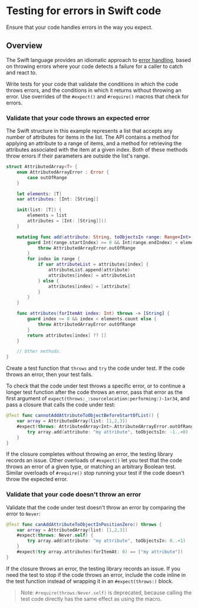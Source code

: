 # Testing for errors in Swift code

<!--
This source file is part of the Swift.org open source project

Copyright (c) 2024 Apple Inc. and the Swift project authors
Licensed under Apache License v2.0 with Runtime Library Exception

See https://swift.org/LICENSE.txt for license information
See https://swift.org/CONTRIBUTORS.txt for Swift project authors
-->

Ensure that your code handles errors in the way you expect.

## Overview

The Swift language provides an idiomatic approach to [error
handling](https://docs.swift.org/swift-book/documentation/the-swift-programming-language/errorhandling),
based on throwing errors where your code detects a failure for a
caller to catch and react to.

Write tests for your code that validate the conditions in which the
code throws errors, and the conditions in which it returns without
throwing an error.  Use overrides of the `#expect()` and `#require()`
macros that check for errors.

### Validate that your code throws an expected error

The Swift structure in this example represents a list that accepts any
number of attributes for items in the list.  The API contains a method for
applying an attribute to a range of items, and a method for retrieving the
attributes associated with the item at a given index.  Both of these methods
throw errors if their parameters are outside the list's range.

```swift
struct AttributedArray<T> {
    enum AttributedArrayError : Error {
        case outOfRange
    }

    let elements: [T]
    var attributes: [Int: [String]]

    init(list: [T]) {
        elements = list
        attributes = [Int: [String]]()
    }

    mutating func add(attribute: String, toObjectsIn range: Range<Int>) throws {
        guard Int(range.startIndex) >= 0 && Int(range.endIndex) < elements.count else {
            throw AttributedArrayError.outOfRange
        }
        for index in range {
            if var attributeList = attributes[index] {
                attributeList.append(attribute)
                attributes[index] = attributeList
            } else {
                attributes[index] = [attribute]
            }
        }
    }

    func attributes(forItemAt index: Int) throws -> [String] {
        guard index >= 0 && index < elements.count else {
            throw AttributedArrayError.outOfRange
        }
        return attributes[index] ?? []
    }

    // Other methods.
}
```

Create a test function that `throws` and `try` the code under test.
If the code throws an error, then your test fails.

To check that the code under test throws a specific error, or to continue a
longer test function after the code throws an error, pass that error as the
first argument of ``expect(throws:_:sourcelocation:performing:)-1xr34``, and
pass a closure that calls the code under test:

```swift
@Test func cannotAddAttributeToObjectBeforeStartOfList() {
    var array = AttributedArray(list: [1,2,3])
    #expect(throws: AttributedArray<Int>.AttributedArrayError.outOfRange) {
        try array.add(attribute: "my attribute", toObjectsIn: -1..<0)
    }
}
```

If the closure completes without throwing an error, the testing library
records an issue.  Other overloads of `#expect()` let you test that
the code throws an error of a given type, or matching an arbitrary
Boolean test.  Similar overloads of `#require()` stop running your
test if the code doesn't throw the expected error.

### Validate that your code doesn't throw an error

Validate that the code under test doesn't throw an error by comparing
the error to `Never`:

```swift
@Test func canAddAttributeToObjectInPositionZero() throws {
    var array = AttributedArray(list: [1,2,3])
    #expect(throws: Never.self) {
        try array.add(attribute: "my attribute", toObjectsIn: 0..<1)
    }
    #expect(try array.attributes(forItemAt: 0) == ["my attribute"])
}
```

If the closure throws an error, the testing library records an issue.
If you need the test to stop if the code throws an error, include the
code inline in the test function instead of wrapping it in an
`#expect(throws:)` block.

> Note: `#require(throws:Never.self)` is deprecated, because calling
> the test code directly has the same effect as using the macro.
